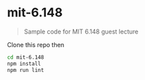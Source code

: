 # mit-6.148

> Sample code for MIT 6.148 guest lecture

Clone this repo then

```sh
cd mit-6.148
npm install
npm run lint
```
